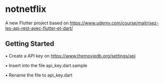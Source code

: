 # notnetflix

A new Flutter project based on 
https://www.udemy.com/course/maitrisez-les-api-rest-avec-flutter-et-dart/


## Getting Started
• Create a API key on https://www.themoviedb.org/settings/api

• Insert into the file api_key.dart.sample

• Rename the file to api_key.dart
